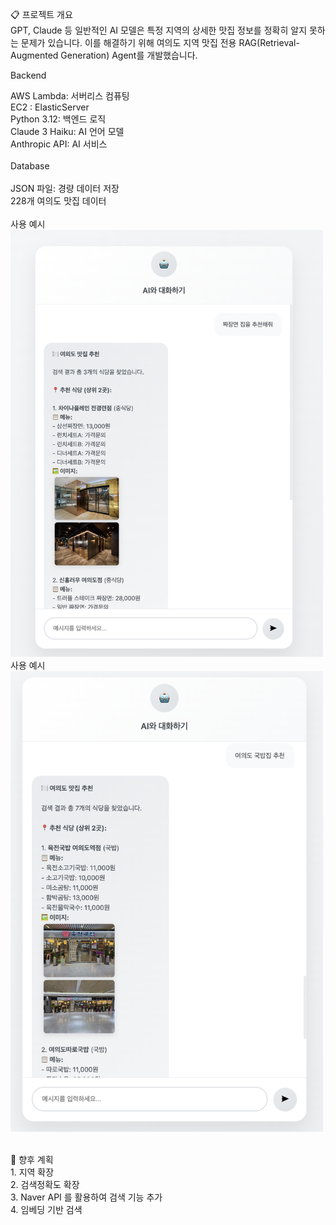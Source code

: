 📋 프로젝트 개요<br>
GPT, Claude 등 일반적인 AI 모델은 특정 지역의 상세한 맛집 정보를 정확히 알지 못하는 문제가 있습니다. 이를 해결하기 위해 여의도 지역 맛집 전용 RAG(Retrieval-Augmented Generation) Agent를 개발했습니다.<br>

Backend<br>

AWS Lambda: 서버리스 컴퓨팅<br>
EC2 : ElasticServer<br>
Python 3.12: 백엔드 로직<br>
Claude 3 Haiku: AI 언어 모델<br>
Anthropic API: AI 서비스<br>
<br>
Database<br>
<br>
JSON 파일: 경량 데이터 저장<br>
228개 여의도 맛집 데이터<br>
<br>
사용 예시<br>
<img src="./docs/image/image1.png" width="500" alt="설명">
사용 예시<br>
<img src="./docs/image/image2.png" width="500" alt="설명">

<br>
🔮 향후 계획<br>
1. 지역 확장<br>
2. 검색정확도 확장<br>
3. Naver API 를 활용하여 검색 기능 추가<br>
4. 임베딩 기반 검색<br>